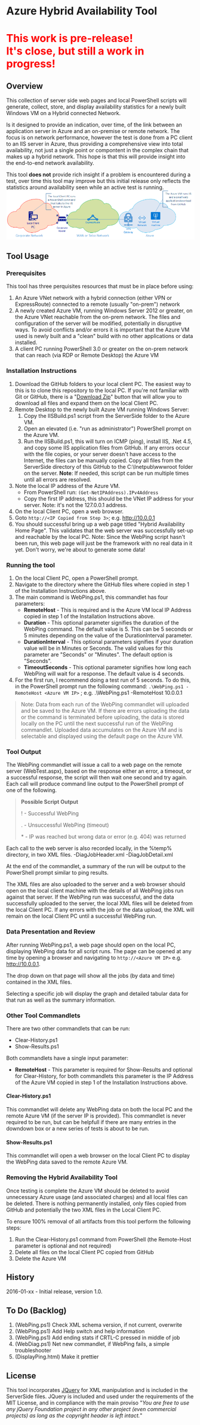 # Azure Hybrid Availability Tool

# <font color="red">This work is pre-release!<br/>It's close, but still a work in progress!</font>

## Overview
This collection of server side web pages and local PowerShell scripts will generate, collect, store, and display availability statistics for a newly built Windows VM on a Hybrid connected Network.

Is it designed to provide an indication, over time, of the link between an application server in Azure and an on-premise or remote network. The focus is on network performance, however the test is done from a PC client to an IIS server in Azure, thus providing a comprehensive view into total availability, not just a single point or compontent in the complex chain that makes up a hybrid network. This hope is that this will provide insight into the end-to-end network availability.

This tool **does not** provide rich insight if a problem is encountered during a test, over time this tool may improve but this initial release only reflects the statistics around availability seen while an active test is running.
![HAT Diagram](HAT.png)

## Tool Usage
### Prerequisites
This tool has three perquisites resources that must be in place before using:

1. An Azure VNet network with a hybrid connection (either VPN or ExpressRoute) connected to a remote (usually "on-prem") network
2. A newly created Azure VM, running Windows Server 2012 or greater, on the Azure VNet reachable from the on-prem network. The files and configuration of the server will be modified, potentially in disruptive ways. To avoid conflicts and/or errors it is important that the Azure VM used is newly built and a "clean" build with no other applications or data installed.
3. A client PC running PowerShell 3.0 or greater on the on-prem network that can reach (via RDP or Remote Desktop) the Azure VM

### Installation Instructions
1. Download the GitHub folders to your local client PC. The easiest way to this is to clone this repository to the local PC. If you're not familiar with Git or GitHub, there is a "[Download Zip](https://github.com/tracsman/HybridTool/archive/master.zip "Download Files Here")" button that will allow you to download all files and expand them on the local Client PC.
2. Remote Desktop to the newly built Azure VM running Windows Server:
	1. Copy the IISBuild.ps1 script from the ServerSide folder to the Azure VM.
	2. Open an elevated (i.e. "run as administrator") PowerShell prompt on the Azure VM.
	3. Run the IISBuild.ps1, this will turn on ICMP (ping), install IIS, .Net 4.5, and copy some IIS application files from GitHub. If any errors occur with the file copies, or your server doesn't have access to the Internet, the files can be manually copied. Copy all files from the ServerSide directory of this GitHub to the C:\Inetpub\wwwroot folder on the server. **Note**: If needed, this script can be run multiple times until all errors are resolved.
3. Note the local IP address of the Azure VM.
	- From PowerShell run: `(Get-NetIPAddress).IPv4Address`
	- Copy the first IP address, this should be the VNet IP address for your server. Note: it's not the 127.0.0.1 address.
4. On the local Client PC, open a web browser.
5. Goto `http://<IP Copied from Step 3>`; e.g. http://10.0.0.1
6. You should successful bring up a web page titled "Hybrid Availability Home Page". This validates that the web server was successfully set-up and reachable by the local PC. Note: Since the WebPing script hasn't been run, this web page will just be the framework with no real data in it yet. Don't worry, we're about to generate some data!

### Running the tool
1. On the local Client PC, open a PowerShell prompt.
2. Navigate to the directory where the GitHub files where copied in step 1 of the Installation Instructions above.
3. The main command is WebPing.ps1, this commandlet has four parameters:
	- **RemoteHost** - This is required and is the Azure VM local IP Address copied in step 1 of the Installation Instructions above.
	- **Duration** - This optional parameter signifies the duration of the WebPing command. The default value is 5. This can be 5 seconds or 5 minutes depending on the value of the DurationInterval parameter.
	- **DurationInterval** - This optional parameters signifies if your duration value will be in Minutes or Seconds. The valid values for this parameter are "Seconds" or "Minutes". The default option is "Seconds".
	- **TimeoutSeconds** - This optional parameter signifies how long each WebPing will wait for a response. The default value is 4 seconds.
4. For the first run, I recommend doing a test run of 5 seconds. To do this, in the PowerShell prompt run the following command: `.\WebPing.ps1 -RemoteHost <Azure VM IP>` ; e.g. .\WebPing.ps1 -RemoteHost 10.0.0.1
 
>Note: Data from each run of the WebPing commandlet will uploaded and be saved to the Azure VM. If there are errors uploading the data or the command is terminated before uploading, the data is stored locally on the PC until the next successful run of the WebPing commandlet. Uploaded data accumulates on the Azure VM and is selectable and displayed using the default page on the Azure VM.

### Tool Output
The WebPing commandlet will issue a call to a web page on the remote server (WebTest.aspx), based on the response either an error, a timeout, or a successful response, the script will then wait one second and try again. Each call will produce command line output to the PowerShell prompt of one of the following.

>**Possible Script Output**
>
>! - Successful WebPing
>
>. - Unsuccessful WebPing (timeout)
>
>\* - IP was reached but wrong data or error (e.g. 404) was returned

Each call to the web server is also recorded locally, in the %temp% directory, in two XML files.
-DiagJobHeader.xml
-DiagJobDetail.xml

At the end of the commandlet, a summary of the run will be output to the PowerShell prompt similar to ping results.

The XML files are also uploaded to the server and a web browser should open on the local client machine with the details of all WebPing jobs run against that server. If the WebPing run was successful, and the data successfully uploaded to the server, the local XML files will be deleted from the local Client PC. If any errors with the job or the data upload, the XML will remain on the local Client PC until a successful WebPing run.

### Data Presentation and Review
After running WebPing.ps1, a web page should open on the local PC, displaying WebPing data for all script runs.
The page can be opened at any time by opening a browser and navigating to `http://<Azure VM IP>` e.g. http://10.0.0.1.

The drop down on that page will show all the jobs (by data and time) contained in the XML files.

Selecting a specific job will display the graph and detailed tabular data for that run as well as the summary information.

### Other Tool Commandlets
There are two other commandlets that can be run:
- Clear-History.ps1 
- Show-Results.ps1

Both commandlets have a single input parameter:
- **RemoteHost** - This parameter is required for Show-Results and optional for Clear-History, for both commandlets this parameter is the IP Address of the Azure VM copied in step 1 of the Installation Instructions above.

#### Clear-History.ps1
This commandlet will delete any WebPing data on both the local PC and the remote Azure VM (if the server IP is provided). This commandlet is never required to be run, but can be helpfull if there are many entries in the downdown box or a new series of tests is about to be run.

#### Show-Results.ps1
This commandlet will open a web browser on the local Client PC to display the WebPing data saved to the remote Azure VM.

### Removing the Hybrid Availability Tool
Once testing is complete the Azure VM should be deleted to avoid unnecessary Azure usage (and associated charges) and all local files can be deleted. There is nothing permanently installed, only files copied from GitHub and potentially the two XML files in the Local Client PC. 

To ensure 100% removal of all artifacts from this tool perform the following steps:

1. Run the Clear-History.ps1 command from PowerShell (the Remote-Host parameter is optional and not required)
2. Delete all files on the local Client PC copied from GitHub
3. Delete the Azure VM

## History
2016-01-xx - Initial release, version 1.0.

## To Do (Backlog)

1. (WebPing.ps1) Check XML schema version, if not current, overwrite
2. (WebPing.ps1) Add Help switch and help information
3. (WebPing.ps1) Add ending stats if CRTL-C pressed in middle of job
4. (WebDiag.ps1) Net new commandlet, if WebPing fails, a simple troubleshooter
5. (DisplayPing.html) Make it prettier

## License
This tool incorporates [JQuery](https://jquery.org/license/ "JQuery License") for XML manipulation and is included in the ServerSide files. JQuery is included and used under the requirements of the MIT License, and in compliance with the main proviso "*You are free to use any jQuery Foundation project in any other project (even commercial projects) as long as the copyright header is left intact.*"
